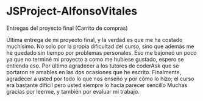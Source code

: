 # JSProject-AlfonsoVitales
Entregas del proyecto final (Carrito de compras)

Última entrega de mi proyecto final, y la verdad es que me ha costado muchísimo. No solo por la propia dificultad del curso, sino que además me he quedado sin tiempo por problemas personales. Eso me bajoneó un poco ya que no terminé mi proyecto a como me hubiese gustado, espero se entienda eso. Por último agradecer a los tutores de coderAsk que se portaron re amables en las dos ocasiones que he escrito. Finalmente, agradecer a usted por todo lo que nos enseñó y por cómo lo hizo; el curso era bastante difícil pero usted siempre lo hacía parecer sencillo
Muchas gracias por leerme, y también por evaluar mi trabajo.
